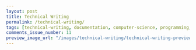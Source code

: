 ```yaml
---
layout: post
title: Technical Writing
permalink: /technical-writing/
tags: [technical-writing, documentation, computer-science, programming, software, software-engineering, coding]
comments_issue_number: 11
preview_image_url: "/images/technical-writing/technical-writing-preview.png"
---
```

